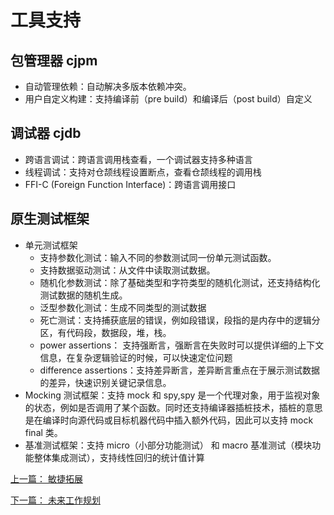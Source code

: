 # 工具支持

## 包管理器 cjpm

- 自动管理依赖：自动解决多版本依赖冲突。
- 用户自定义构建：支持编译前（pre build）和编译后（post build）自定义

## 调试器 cjdb

- 跨语言调试：跨语言调用栈查看，一个调试器支持多种语言
- 线程调试：支持对仓颉线程设置断点，查看仓颉线程的调用栈
- FFI-C (Foreign Function Interface)：跨语言调用接口

## 原生测试框架

- 单元测试框架
  - 支持参数化测试：输入不同的参数测试同一份单元测试函数。
  - 支持数据驱动测试：从文件中读取测试数据。
  - 随机化参数测试：除了基础类型和字符类型的随机化测试，还支持结构化测试数据的随机生成。
  - 泛型参数化测试：生成不同类型的测试数据
  - 死亡测试：支持捕获底层的错误，例如段错误，段指的是内存中的逻辑分区，有代码段，数据段，堆，栈。
  - power assertions： 支持强断言，强断言在失败时可以提供详细的上下文信息，在复杂逻辑验证的时候，可以快速定位问题
  - difference assertions：支持差异断言，差异断言重点在于展示测试数据的差异，快速识别关键记录信息。
- Mocking 测试框架：支持 mock 和 spy,spy 是一个代理对象，用于监视对象的状态，例如是否调用了某个函数。同时还支持编译器插桩技术，插桩的意思是在编译时向源代码或目标机器代码中插入额外代码，因此可以支持 mock final 类。
- 基准测试框架：支持 micro（小部分功能测试） 和 macro 基准测试（模块功能整体集成测试），支持线性回归的统计值计算

[上一篇： 敏捷拓展](./7-extension.md)

[下一篇： 未来工作规划](./9-future.md)
